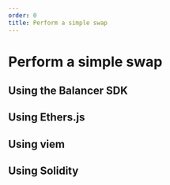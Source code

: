 ```yaml
---
order: 0
title: Perform a simple swap
---
```


# Perform a simple swap

## Using the Balancer SDK

## Using Ethers.js

## Using viem

## Using Solidity